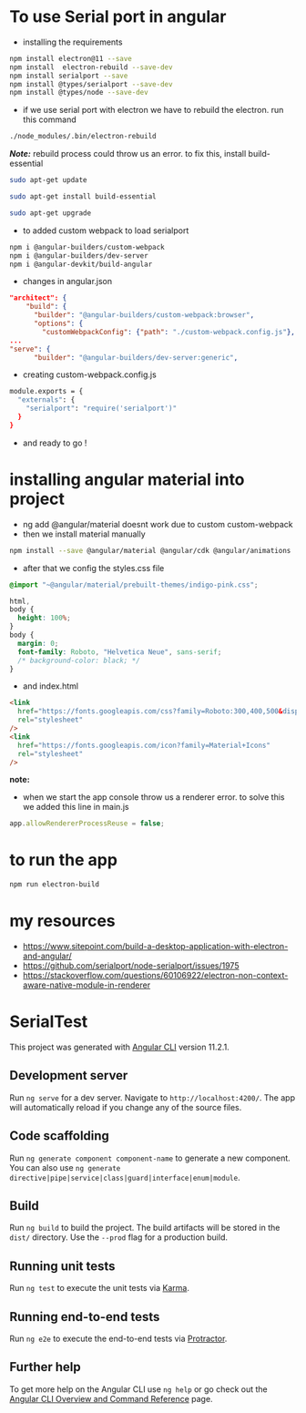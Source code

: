 # To use Serial port in angular

- installing the requirements

```bash
npm install electron@11 --save
npm install  electron-rebuild --save-dev
npm install serialport --save
npm install @types/serialport --save-dev
npm install @types/node --save-dev
```

- if we use serial port with electron we have to rebuild the electron. run this command

```bash
./node_modules/.bin/electron-rebuild
```

**_Note:_** rebuild process could throw us an error. to fix this, install build-essential

```bash
sudo apt-get update

sudo apt-get install build-essential

sudo apt-get upgrade
```

- to added custom webpack to load serialport

```bash
npm i @angular-builders/custom-webpack
npm i @angular-builders/dev-server
npm i @angular-devkit/build-angular
```

- changes in angular.json

```json
"architect": {
    "build": {
      "builder": "@angular-builders/custom-webpack:browser",
      "options": {
        "customWebpackConfig": {"path": "./custom-webpack.config.js"},
...
"serve": {
      "builder": "@angular-builders/dev-server:generic",
```

- creating custom-webpack.config.js

```bash
module.exports = {
  "externals": {
    "serialport": "require('serialport')"
  }
}
```

- and ready to go !

# installing angular material into project

- ng add @angular/material doesnt work due to custom custom-webpack
- then we install material manually

```bash
npm install --save @angular/material @angular/cdk @angular/animations
```

- after that we config the styles.css file

```css
@import "~@angular/material/prebuilt-themes/indigo-pink.css";

html,
body {
  height: 100%;
}
body {
  margin: 0;
  font-family: Roboto, "Helvetica Neue", sans-serif;
  /* background-color: black; */
}
```

- and index.html

```html
<link
  href="https://fonts.googleapis.com/css?family=Roboto:300,400,500&display=swap"
  rel="stylesheet"
/>
<link
  href="https://fonts.googleapis.com/icon?family=Material+Icons"
  rel="stylesheet"
/>
```

**note:**

- when we start the app console throw us a renderer error. to solve this we added this line in main.js

```javascript
app.allowRendererProcessReuse = false;
```

# to run the app

```bash
npm run electron-build
```

# my resources

- https://www.sitepoint.com/build-a-desktop-application-with-electron-and-angular/
- https://github.com/serialport/node-serialport/issues/1975
- https://stackoverflow.com/questions/60106922/electron-non-context-aware-native-module-in-renderer

# SerialTest

This project was generated with [Angular CLI](https://github.com/angular/angular-cli) version 11.2.1.

## Development server

Run `ng serve` for a dev server. Navigate to `http://localhost:4200/`. The app will automatically reload if you change any of the source files.

## Code scaffolding

Run `ng generate component component-name` to generate a new component. You can also use `ng generate directive|pipe|service|class|guard|interface|enum|module`.

## Build

Run `ng build` to build the project. The build artifacts will be stored in the `dist/` directory. Use the `--prod` flag for a production build.

## Running unit tests

Run `ng test` to execute the unit tests via [Karma](https://karma-runner.github.io).

## Running end-to-end tests

Run `ng e2e` to execute the end-to-end tests via [Protractor](http://www.protractortest.org/).

## Further help

To get more help on the Angular CLI use `ng help` or go check out the [Angular CLI Overview and Command Reference](https://angular.io/cli) page.
